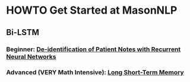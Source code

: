 # HOWTO Get Started at MasonNLP


## Bi-LSTM
### Beginner: [De-identification of Patient Notes with Recurrent Neural Networks](https://arxiv.org/abs/1606.03475)
### Advanced (VERY Math Intensive): [Long Short-Term Memory](https://www.bioinf.jku.at/publications/older/2604.pdf)
